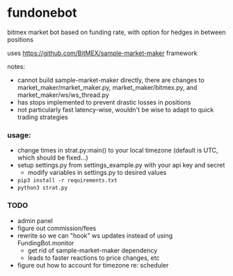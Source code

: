 # fundonebot

bitmex market bot
based on funding rate, with option for hedges in between positions

uses https://github.com/BitMEX/sample-market-maker framework

notes:
- cannot build sample-market-maker directly, there are changes to market_maker/market_maker.py, market_maker/bitmex.py, and market_maker/ws/ws_thread.py
- has stops implemented to prevent drastic losses in positions
- not particularly fast latency-wise, wouldn't be wise to adapt to quick trading strategies

### usage:
- change times in strat.py:main() to your local timezone (default is UTC, which should be fixed...)
- setup settings.py from settings_example.py with your api key and secret
	- modify variables in settings.py to desired values
- `pip3 install -r requirements.txt`
- `python3 strat.py`

### TODO
- admin panel
- figure out commission/fees
- rewrite so we can "hook" ws updates instead of using FundingBot.monitor
    - get rid of sample-market-maker dependency
	- leads to faster reactions to price changes, etc
- figure out how to account for timezone re: scheduler

